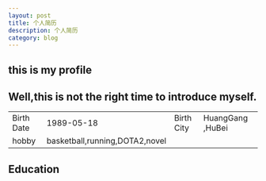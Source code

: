 ```yaml
---
layout: post
title: 个人简历
description: 个人简历
category: blog
---
```


## this is my profile
## Well,this is not the right time to introduce myself.

|||||
|---|---|---|---|
|Birth Date|1989-05-18|Birth City|HuangGang ,HuBei|
|hobby|basketball,running,DOTA2,novel|||

## Education

